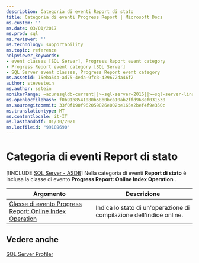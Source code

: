 ```yaml
---
description: Categoria di eventi Report di stato
title: Categoria di eventi Progress Report | Microsoft Docs
ms.custom: ''
ms.date: 03/01/2017
ms.prod: sql
ms.reviewer: ''
ms.technology: supportability
ms.topic: reference
helpviewer_keywords:
- event classes [SQL Server], Progress Report event category
- Progress Report event category [SQL Server]
- SQL Server event classes, Progress Report event category
ms.assetid: 15eba54b-ad75-4eda-9fc3-429672da46f2
author: stevestein
ms.author: sstein
monikerRange: =azuresqldb-current||>=sql-server-2016||>=sql-server-linux-2017||=azuresqldb-mi-current
ms.openlocfilehash: f0b91b8541080b58b0bca10ab2ffd963ef031530
ms.sourcegitcommit: 33f0f190f962059826e002be165a2bef4f9e350c
ms.translationtype: MT
ms.contentlocale: it-IT
ms.lasthandoff: 01/30/2021
ms.locfileid: "99189690"
---
```

# <a name="progress-report-event-category"></a>Categoria di eventi Report di stato
[!INCLUDE [SQL Server - ASDB](../../includes/applies-to-version/sql-asdb.md)]
  Nella categoria di eventi **Report di stato** è inclusa la classe di evento **Progress Report: Online Index Operation** .  
  
|Argomento|Descrizione|  
|-----------|-----------------|  
|[Classe di evento Progress Report: Online Index Operation](../../relational-databases/event-classes/progress-report-online-index-operation-event-class.md)|Indica lo stato di un'operazione di compilazione dell'indice online.|  
  
## <a name="see-also"></a>Vedere anche  
 [SQL Server Profiler](../../tools/sql-server-profiler/sql-server-profiler.md)  
  
  
